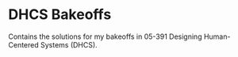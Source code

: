 # DHCS Bakeoffs

Contains the solutions for my bakeoffs in 05-391 Designing Human-Centered
Systems (DHCS).
